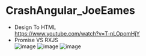 # CrashAngular_JoeEames
-  Design To HTML <br>
https://www.youtube.com/watch?v=T-nLOpomHjY
-  Promise VS RXJS <br>
![image](https://user-images.githubusercontent.com/64368109/137504447-da730b3c-1438-4436-8d2a-5a27ef21a013.png)
![image](https://user-images.githubusercontent.com/64368109/137504649-b6e5a2db-fb57-4e37-a49c-8515d53c5c5c.png)
![image](https://user-images.githubusercontent.com/64368109/137504968-f960b56f-1e25-47d6-80f9-3460dc80bf1c.png)


